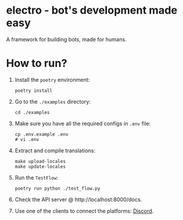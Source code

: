 # electro - bot's development made easy

A framework for building bots, made for humans.


# How to run?
1. Install the `poetry` environment:
   ```shell
   poetry install
   ```

2. Go to the `./examples` directory:
    ```shell
    cd ./examples
    ```

3. Make sure you have all the required configs in `.env` file:
    ```shell
    cp .env.example .env
    # vi .env

4. Extract and compile translations:
    ```shell
    make upload-locales
    make update-locales
    ```

5. Run the `TestFlow`:
   ```shell
   poetry run python ./test_flow.py
   ```

6. Check the API server @ http://localhost:8000/docs.
7. Use one of the clients to connect the platforms: [Discord](https://github.com/CyberCRI/ikigai-discord-client).